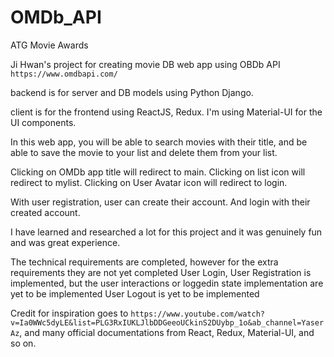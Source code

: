 # OMDb_API
ATG Movie Awards

Ji Hwan's project for creating movie DB web app using OBDb API `https://www.omdbapi.com/`

backend is for server and DB models using Python Django.

client is for the frontend using ReactJS, Redux. I'm using Material-UI for the UI components.

In this web app, you will be able to search movies with their title, and be able to save the movie to your list and delete them from your list.

Clicking on OMDb app title will redirect to main.
Clicking on list icon will redirect to mylist.
Clicking on User Avatar icon will redirect to login.

With user registration, user can create their account. And login with their created account.

I have learned and researched a lot for this project and it was genuinely fun and was great experience.

The technical requirements are completed, however for the extra requirements they are not yet completed
  User Login, User Registration is implemented, but the user interactions or loggedin state implementation are yet to be implemented
  User Logout is yet to be implemented

Credit for inspiration goes to `https://www.youtube.com/watch?v=Ia0WWc5dyLE&list=PLG3RxIUKLJlbDDGeeoUCkinS2DUybp_1o&ab_channel=YaserAz`,
and many official documentations from React, Redux, Material-UI, and so on.

